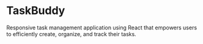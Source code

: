 # TaskBuddy
Responsive task management application using React that empowers users to efficiently create, organize, and track their tasks.
